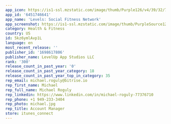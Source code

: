 ```yaml
---
app_icon: https://is1-ssl.mzstatic.com/image/thumb/Purple126/v4/39/32/72/393272c9-fbe7-7cb0-0016-fadcff2f095e/AppIcon-0-0-1x_U007ephone-0-0-85-220.jpeg/1024x1024bb.png
app_id: '6451746641'
app_name: 'Levels: Social Fitness Network'
app_screenshot: https://is1-ssl.mzstatic.com/image/thumb/PurpleSource126/v4/15/eb/9d/15eb9ddf-e5fb-4390-7b7e-27f323e33998/b9759ee2-1285-40c6-9882-c6bcb069259c_image-1242x2688-2.png/1242x2688bb.png
category: Health & Fitness
country: US
id: 5kz6ymlAvp1L
language: en
most_recent_release: ''
publisher_id: '1698617806'
publisher_name: LevelUp App Studios LLC
rank: '300'
release_count_in_past_year: '0'
release_count_in_past_year_category: 18
release_count_in_past_year_top_in_category: 35
rep_email: michael.roguly@bitrise.io
rep_first_name: Michael
rep_full_name: Michael Roguly
rep_linkedin: https://www.linkedin.com/in/michael-roguly-77376710
rep_phone: +1 949-233-3404
rep_photo: michael.jpg
rep_title: Account Manager
store: itunes_connect
---
```

